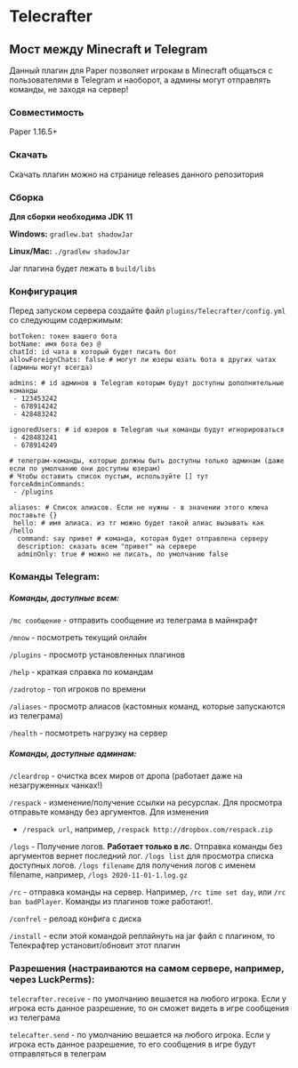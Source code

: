 # Telecrafter

## Мост между Minecraft и Telegram

Данный плагин для Paper позволяет игрокам в Minecraft общаться с пользователями в Telegram и наоборот, а админы могут
отправлять команды, не заходя на сервер!

### Совместимость

Paper 1.16.5+

### Скачать

Скачать плагин можно на странице releases данного репозитория

### Сборка

**Для сборки необходима JDK 11**

**Windows:**
`gradlew.bat shadowJar`

**Linux/Mac:**
`./gradlew shadowJar`

Jar плагина будет лежать в `build/libs`


### Конфигурация

Перед запуском сервера создайте файл `plugins/Telecrafter/config.yml` со следующим содержимым:
```
botToken: токен вашего бота
botName: имя бота без @
chatId: id чата в который будет писать бот
allowForeignChats: false # могут ли юзеры юзать бота в других чатах (админы могут всегда)

admins: # id админов в Telegram которым будут доступны дополнительные команды
 - 123453242
 - 678914242
 - 428483242

ignoredUsers: # id юзеров в Telegram чьи команды будут игнорироваться
 - 428483241
 - 678914249

# телеграм-команды, которые должны быть доступны только админам (даже если по умолчанию они доступны юзерам)
# Чтобы оставить список пустым, используйте [] тут
forceAdminCommands:
 - /plugins

aliases: # Список алиасов. Если не нужны - в значении этого ключа поставьте {}
 hello: # имя алиаса. из тг можно будет такой алиас вызывать как /hello
  command: say привет # команда, которая будет отправлена серверу
  description: сказать всем "привет" на сервере
  adminOnly: true # можно не писать, по умолчанию false
```

### Команды Telegram:

##### Команды, доступные всем:

`/mc сообщение` - отправить сообщение из телеграма в майнкрафт

`/mnow` - посмотреть текущий онлайн

`/plugins` - просмотр установленных плагинов

`/help` - краткая справка по командам

`/zadrotop` - топ игроков по времени

`/aliases` - просмотр алиасов (кастомных команд, которые запускаются из телеграма)

`/health` - посмотреть нагрузку на сервер

##### Команды, доступные админам:

`/cleardrop` - очистка всех миров от дропа (работает даже на незагруженных чанках!)

`/respack` - изменение/получение ссылки на ресурспак. Для просмотра отправьте команду без аргументов. Для изменения

- `/respack url`, например, `/respack http://dropbox.com/respack.zip`

`/logs` - Получение логов. **Работает только в лс.** Отправка команды без аргументов вернет последний лог. `/logs list`
для просмотра списка доступных логов. `/logs filename` для получения логов с именем filename,
например, `/logs 2020-11-01-1.log.gz`

`/rc` - отправка команды на сервер. Например, `/rc time set day`, или `/rc ban badPlayer`. Команды из плагинов тоже
работают!.

`/confrel` - релоад конфига с диска

`/install` - если этой командой реплайнуть на jar файл с плагином, то Телекрафтер установит/обновит этот плагин

### Разрешения (настраиваются на самом сервере, например, через LuckPerms):

`telecrafter.receive` - по умолчанию вешается на любого игрока. Если у игрока есть данное разрешение, то он сможет
видеть в игре сообщения из телеграма

`telecafter.send` - по умолчанию вешается на любого игрока. Если у игрока есть данное разрешение, то его сообщения в
игре будут отправляться в телеграм